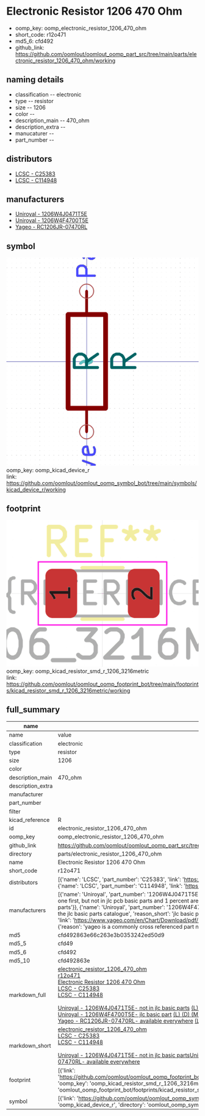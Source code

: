 # Electronic Resistor 1206 470 Ohm

  
* oomp_key: oomp_electronic_resistor_1206_470_ohm 
* short_code: r12o471
* md5_6: cfd492  
* github_link: https://github.com/oomlout/oomlout_oomp_part_src/tree/main/parts/electronic_resistor_1206_470_ohm/working  
## naming details
* classification -- electronic
* type -- resistor
* size -- 1206
* color -- 
* description_main -- 470_ohm
* description_extra -- 
* manucaturer -- 
* part_number -- 

## distributors
* [LCSC - C25383](https://lcsc.com/product-detail/C25383.html)  
* [LCSC - C114948](https://lcsc.com/product-detail/C114948.html)  

## manufacturers
* [Uniroyal - 1206W4J0471T5E]()  
* [Uniroyal - 1206W4F4700T5E]()  
* [Yageo - RC1206JR-07470RL](https://www.yageo.com/en/Chart/Download/pdf/RC1206JR-07470RL)  

## symbol

![](symbol/0/working/working_600.png)  
oomp_key: oomp_kicad_device_r  
link: https://github.com/oomlout/oomlout_oomp_symbol_bot/tree/main/symbols/kicad_device_r/working  

## footprint

![](footprint/0/working/working_600.png)  
oomp_key: oomp_kicad_resistor_smd_r_1206_3216metric  
link: https://github.com/oomlout/oomlout_oomp_footprint_bot/tree/main/footprints/kicad_resistor_smd_r_1206_3216metric/working  

## full_summary
| name | value | 
| --- | --- | 
| name | value | 
| classification | electronic | 
| type | resistor | 
| size | 1206 | 
| color |  | 
| description_main | 470_ohm | 
| description_extra |  | 
| manufacturer |  | 
| part_number |  | 
| filter |  | 
| kicad_reference | R | 
| id | electronic_resistor_1206_470_ohm | 
| oomp_key | oomp_electronic_resistor_1206_470_ohm | 
| github_link | https://github.com/oomlout/oomlout_oomp_part_src/tree/main/parts/electronic_resistor_1206_470_ohm/working | 
| directory | parts/electronic_resistor_1206_470_ohm | 
| name | Electronic Resistor 1206 470 Ohm | 
| short_code | r12o471 | 
| distributors | [{'name': 'LCSC', 'part_number': 'C25383', 'link': 'https://lcsc.com/product-detail/C25383.html', 'id': 'distributor_lcsc'}, {'name': 'LCSC', 'part_number': 'C114948', 'link': 'https://lcsc.com/product-detail/C114948.html', 'id': 'distributor_lcsc'}] | 
| manufacturers | [{'name': 'Uniroyal', 'part_number': '1206W4J0471T5E', 'link': '', 'id': 'manufacturer_uniroyal', 'note': {'reason': 'did this one first, but not in jlc pcb basic parts and 1 percent are and they are the same price', 'reason_short': 'not in jlc basic parts'}}, {'name': 'Uniroyal', 'part_number': '1206W4F4700T5E', 'link': '', 'id': 'manufacturer_uniroyal', 'note': {'reason': 'in the jlc basic parts catalogue', 'reason_short': 'jlc basic part'}}, {'name': 'Yageo', 'part_number': 'RC1206JR-07470RL', 'link': 'https://www.yageo.com/en/Chart/Download/pdf/RC1206JR-07470RL', 'id': 'manufacturer_yageo', 'note': {'reason': 'yageo is a commonly cross referenced part number', 'reason_short': 'available everywhere'}}] | 
| md5 | cfd492863e66c263e3b0353242ed50d9 | 
| md5_5 | cfd49 | 
| md5_6 | cfd492 | 
| md5_10 | cfd492863e | 
| markdown_full | [electronic_resistor_1206_470_ohm](https://github.com/oomlout/oomlout_oomp_part_src/tree/main/parts/electronic_resistor_1206_470_ohm/working)<br>[r12o471](https://github.com/oomlout/oomlout_oomp_part_src/tree/main/parts/electronic_resistor_1206_470_ohm/working)<br>[Electronic Resistor 1206 470 Ohm](https://github.com/oomlout/oomlout_oomp_part_src/tree/main/parts/electronic_resistor_1206_470_ohm/working)<br>[LCSC - C25383<br>](https://lcsc.com/product-detail/C25383.html)[LCSC - C114948<br>](https://lcsc.com/product-detail/C114948.html)<br>[Uniroyal - 1206W4J0471T5E- not in jlc basic parts]() [(L)  ](https://www.lcsc.com/search?q=1206W4J0471T5E)[(D)  ](https://www.digikey.com/en/products?keywords=1206W4J0471T5E)[(M)  ](https://www.mouser.com/Search/Refine?Keyword=1206W4J0471T5E)[(N)  ](https://www.newark.com/search?st=1206W4J0471T5E)[(SZ)  ](https://so.szlcsc.com/global.html?k=1206W4J0471T5E)<br>[Uniroyal - 1206W4F4700T5E- jlc basic part]() [(L)  ](https://www.lcsc.com/search?q=1206W4F4700T5E)[(D)  ](https://www.digikey.com/en/products?keywords=1206W4F4700T5E)[(M)  ](https://www.mouser.com/Search/Refine?Keyword=1206W4F4700T5E)[(N)  ](https://www.newark.com/search?st=1206W4F4700T5E)[(SZ)  ](https://so.szlcsc.com/global.html?k=1206W4F4700T5E)<br>[Yageo - RC1206JR-07470RL- available everywhere](https://www.yageo.com/en/Chart/Download/pdf/RC1206JR-07470RL) [(L)  ](https://www.lcsc.com/search?q=RC1206JR-07470RL)[(D)  ](https://www.digikey.com/en/products?keywords=RC1206JR-07470RL)[(M)  ](https://www.mouser.com/Search/Refine?Keyword=RC1206JR-07470RL)[(N)  ](https://www.newark.com/search?st=RC1206JR-07470RL)[(SZ)  ](https://so.szlcsc.com/global.html?k=RC1206JR-07470RL)<br> | 
| markdown_short | [electronic_resistor_1206_470_ohm](https://github.com/oomlout/oomlout_oomp_part_src/tree/main/parts/electronic_resistor_1206_470_ohm/working)<br>[LCSC - C25383<br>](https://lcsc.com/product-detail/C25383.html)[LCSC - C114948<br>](https://lcsc.com/product-detail/C114948.html)<br>[Uniroyal - 1206W4J0471T5E- not in jlc basic parts]()[Uniroyal - 1206W4F4700T5E- jlc basic part]()[Yageo - RC1206JR-07470RL- available everywhere](https://www.yageo.com/en/Chart/Download/pdf/RC1206JR-07470RL) | 
| footprint | [{'link': 'https://github.com/oomlout/oomlout_oomp_footprint_bot/tree/main/foootprntss/kicad_resistor_smd_r_1206_3216metric', 'oomp_key': 'oomp_kicad_resistor_smd_r_1206_3216metric', 'directory': 'oomlout_oomp_footprint_bot/footprints/kicad_resistor_smd_r_1206_3216metric//working/working.kicad_mod'}] | 
| symbol | [{'link': 'https://github.com/oomlout/oomlout_oomp_symbol_bot/tree/main/symbols/kicad_device_r', 'oomp_key': 'oomp_kicad_device_r', 'directory': 'oomlout_oomp_symbol_bot/symbols/kicad_device_r//working/working.kicad_sym'}] | 
